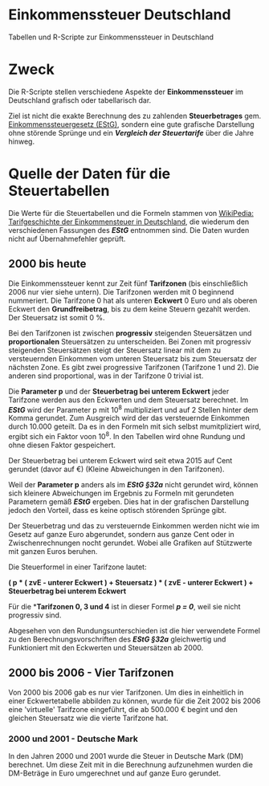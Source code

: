 # Einkommenssteuer Deutschland
Tabellen und R-Scripte zur Einkommenssteuer in Deutschland

# Zweck

Die R-Scripte stellen verschiedene Aspekte der **Einkommenssteuer** im Deutschland grafisch oder tabellarisch dar.

Ziel ist nicht die exakte Berechnung des zu zahlenden **Steuerbetrages** gem. [Einkommenssteuergesetz (EStG)](https://www.gesetze-im-internet.de/estg/), sondern eine gute grafische Darstellung ohne störende Sprünge und ein ***Vergleich der Steuertarife*** über die Jahre hinweg.


# Quelle der Daten für die Steuertabellen

Die Werte für die Steuertabellen und die Formeln stammen von [WikiPedia: Tarifgeschichte der Einkommensteuer in Deutschland](https://de.wikipedia.org/wiki/Tarifgeschichte_der_Einkommensteuer_in_Deutschland), die wiederum den verschiedenen Fassungen des ***EStG*** entnommen sind. Die Daten wurden nicht auf Übernahmefehler geprüft.

## 2000 bis heute

Die Einkommenssteuer kennt zur Zeit fünf **Tarifzonen** (bis einschließlich 2006 nur vier siehe untern). Die Tarifzonen werden mit 0 beginnend nummeriert. Die Tarifzone 0 hat als unteren **Eckwert** 0 Euro und als oberen Eckwert den **Grundfreibetrag**, bis zu dem keine Steuern gezahlt werden. Der Steuersatz ist somit 0 %.

Bei den Tarifzonen ist zwischen **progressiv** steigenden Steuersätzen und **proportionalen** Steuersätzen zu unterscheiden. Bei Zonen mit progressiv steigenden Steuersätzen steigt der Steuersatz linear mit dem zu versteuernden Einkommen vom unteren Steuersatz bis zum Steuersatz der nächsten Zone. Es gibt zwei progressive Tarifzonen (Tarifzone 1 und 2). Die anderen sind proportional, was in der Tarifzone 0 trivial ist.

Die **Parameter p** und der **Steuerbetrag bei unterem Eckwert** jeder Tarifzone werden aus den Eckwerten und dem Steuersatz berechnet. Im ***EStG*** wird der Parameter p mit 10<sup>8</sup> multipliziert und auf 2 Stellen hinter dem Komma gerundet. Zum Ausgreich wird der das versteuernde Einkommen durch 10.000 geteilt. Da es in den Formeln mit sich selbst mumitpliziert wird, ergibt sich ein Faktor voon 10<sup>8</sup>. In den Tabellen wird ohne Rundung und ohne diesen Faktor gespeichert.

Der Steuerbetrag bei unterem Eckwert wird seit etwa 2015 auf Cent gerundet (davor auf €) (Kleine Abweichungen in den Tarifzonen).

Weil der **Parameter p** anders als im ***EStG §32a*** nicht gerundet wird, können sich kleinere Abweichungen im Ergebnis zu Formeln mit gerundeten Parametern gemäß ***EStG*** ergeben. Dies hat in der grafischen Darstellung jedoch den Vorteil, dass es keine optisch störenden Sprünge gibt.

Der Steuerbetrag und das zu versteuernde Einkommen werden nicht wie im Gesetz auf ganze Euro abgerundet, sondern aus ganze Cent oder in Zwischenrechnungen nocht gerundet. Wobei alle Grafiken auf Stützwerte mit ganzen Euros beruhen.

Die Steuerformel in einer Tarifzone lautet:

**( p * ( zvE - unterer Eckwert )  + Steuersatz ) *  ( zvE - unterer Eckwert ) + Steuerbetrag bei unterem Eckwert**

Für die ***Tarifzonen 0, 3 und 4** ist in dieser Formel ***p = 0***, weil sie nicht progressiv sind.

Abgesehen von den Rundungsunterschieden ist die hier verwendete Formel zu den Berechnungsvorschriften des ***EStG §32a*** gleichwertig und Funktioniert mit den Eckwerten und Steuersätzen ab 2000.

## 2000 bis 2006 - Vier Tarifzonen

Von 2000 bis 2006 gab es nur vier Tarifzonen. Um dies in einheitlich in einer Eckwertetabelle abbilden zu können, wurde für die Zeit 2002 bis 2006 eine 'virtuelle' Tarifzone eingeführt, die ab 500.000 € begint und den gleichen Steuersatz wie die vierte Tarifzone hat.

### 2000 und 2001 - Deutsche Mark

In den Jahren 2000 und 2001 wurde die Steuer in Deutsche Mark (DM) berechnet. Um diese Zeit mit in die Berechnung aufzunehmen wurden die DM-Beträge in Euro umgerechnet und auf ganze Euro gerundet.

